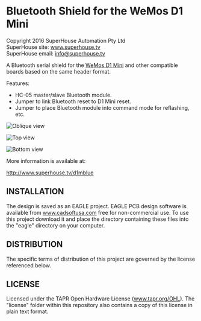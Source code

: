 Bluetooth Shield for the WeMos D1 Mini
======================================

Copyright 2016 SuperHouse Automation Pty Ltd  
SuperHouse site:  www.superhouse.tv  
SuperHouse email: info@superhouse.tv  

A Bluetooth serial shield for the [WeMos D1 Mini][1] 
and other compatible boards based on the same header format.

Features:

 * HC-05 master/slave Bluetooth module.
 * Jumper to link Bluetooth reset to D1 Mini reset.
 * Jumper to place Bluetooth module into command mode for reflashing, etc.

![Oblique view](https://raw.githubusercontent.com/SuperHouse/D1MBLUE/master/images/D1MBLUE-oblique-v1_0.jpg)

![Top view](https://raw.githubusercontent.com/SuperHouse/D1MBLUE/master/images/D1MBLUE-top-v1_0.png)

![Bottom view](https://raw.githubusercontent.com/SuperHouse/D1MBLUE/master/images/D1MBLUE-bottom-v1_0.png)

More information is available at:

  http://www.superhouse.tv/d1mblue


INSTALLATION
------------
The design is saved as an EAGLE project. EAGLE PCB design software is
available from www.cadsoftusa.com free for non-commercial use. To use
this project download it and place the directory containing these files
into the "eagle" directory on your computer.


DISTRIBUTION
------------
The specific terms of distribution of this project are governed by the
license referenced below.


LICENSE
-------
Licensed under the TAPR Open Hardware License (www.tapr.org/OHL).
The "license" folder within this repository also contains a copy of
this license in plain text format.


[1]: http://www.wemos.cc/wiki/doku.php?id=en:d1_mini

